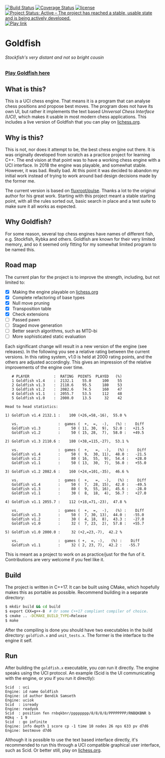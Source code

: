 [![Build Status](https://travis-ci.org/bsamseth/Goldfish.svg?branch=master)](https://travis-ci.org/bsamseth/Goldfish)
[![Coverage Status](https://coveralls.io/repos/github/bsamseth/Goldfish/badge.svg?branch=master)](https://coveralls.io/github/bsamseth/Goldfish?branch=master)
[![license](https://img.shields.io/github/license/mashape/apistatus.svg)](https://github.com/bsamseth/Goldfish/blob/master/LICENCE)
[![Project Status: Active – The project has reached a stable, usable state and is being actively developed.](http://www.repostatus.org/badges/latest/active.svg)](http://www.repostatus.org/#active)
[![Play link](https://img.shields.io/badge/Play%20Goldfish-lichess-green.svg)](https://lichess.org/@/Goldfish-Engine)

# Goldfish
###### Stockfish's very distant and not so bright cousin

### [Play Goldfish here](https://lichess.org/@/Goldfish-Engine)

## What is this?

This is a UCI chess engine. That means it is a program that can analyse chess
positions and propose best moves.  The program does not have its own UI, but
rather it implements the text based _Universal Chess Interface (UCI)_, which
makes it usable in most modern chess applications. This includes a live version
of Goldfish that you can play on [lichess.org](https://lichess.org/@/Goldfish-Engine). 

## Why is this?
This is not, nor does it attempt to be, the best chess engine out there.
It is was originally developed from scratch as a
practice project for learning C++. The end vision at that point was to have a
working chess engine with a UCI interface. In 2018 the engine was playable, and
somewhat stable. However, it was bad. Really bad. At this point it was decided
to abandon my initial work instead of trying to work around bad design
decisions made by the former me. 

The current version is based on
[fluxroot/pulse](https://github.com/fluxroot/pulse). Thanks a lot to the
original author for his great work. Starting with this project meant a stable
starting point, with all the rules sorted out, basic search in place and a test
suite to make sure it all works as expected.

## Why Goldfish?

For some reason, several top chess engines have names of different fish, e.g.
Stockfish, Rybka and others. Goldfish are known for their very limited memory,
and so it seemed only fitting for my somewhat limited program to be named this. 

## Road map

The current plan for the project is to improve the strength, including, but not
limited to:

- [X] Making the engine playable on [lichess.org](lichess.org)
- [X] Complete refactoring of base types
- [X] Null move pruning
- [X] Transposition table
- [X] Check extensions
- [ ] Passed pawn
- [ ] Staged move generation
- [ ] Better search algorithms, such as MTD-bi
- [ ] More sophisticated static evaluation

Each significant change will result in a new version of the engine (see
releases). In the following you see a relative rating between the current
versions. In this rating system, v1.0 is held at 2000 rating points, and the
others are adjusted accordingly. This gives an impression of the relative
improvements of the engine over time.

```text
   # PLAYER           :  RATING  POINTS  PLAYED   (%)
   1 Goldfish v1.4    :  2132.1    55.0     100    55
   2 Goldfish v1.3    :  2110.6    95.5     180    53
   3 Goldfish v1.2    :  2082.6    74.5     160    47
   4 Goldfish v1.1    :  2055.7    53.5     112    48
   5 Goldfish v1.0    :  2000.0    13.5      32    42

Head to head statistics:

1) Goldfish v1.4 2132.1 :    100 (+26,=58,-16),  55.0 %

   vs.                  :  games (  +,  =,  -),   (%) :    Diff
   Goldfish v1.3        :     50 ( 11, 30,  9),  52.0 :   +21.5
   Goldfish v1.2        :     50 ( 15, 28,  7),  58.0 :   +49.5

2) Goldfish v1.3 2110.6 :    180 (+38,=115,-27),  53.1 %

   vs.                  :  games (  +,   =,  -),   (%) :    Diff
   Goldfish v1.4        :     50 (  9,  30, 11),  48.0 :   -21.5
   Goldfish v1.2        :     80 ( 16,  55,  9),  54.4 :   +28.0
   Goldfish v1.1        :     50 ( 13,  30,  7),  56.0 :   +55.0

3) Goldfish v1.2 2082.6 :    160 (+24,=101,-35),  46.6 %

   vs.                  :  games (  +,   =,  -),   (%) :    Diff
   Goldfish v1.4        :     50 (  7,  28, 15),  42.0 :   -49.5
   Goldfish v1.3        :     80 (  9,  55, 16),  45.6 :   -28.0
   Goldfish v1.1        :     30 (  8,  18,  4),  56.7 :   +27.0

4) Goldfish v1.1 2055.7 :    112 (+18,=71,-23),  47.8 %

   vs.                  :  games (  +,  =,  -),   (%) :    Diff
   Goldfish v1.3        :     50 (  7, 30, 13),  44.0 :   -55.0
   Goldfish v1.2        :     30 (  4, 18,  8),  43.3 :   -27.0
   Goldfish v1.0        :     32 (  7, 23,  2),  57.8 :   +55.7

5) Goldfish v1.0 2000.0 :     32 (+2,=23,-7),  42.2 %

   vs.                  :  games ( +,  =, -),   (%) :    Diff
   Goldfish v1.1        :     32 ( 2, 23, 7),  42.2 :   -55.7
```

This is meant as a project to work on as practice/just for the fun of it.
Contributions are very welcome if you feel like it.

## Build

The project is written in C++17. It can be built using CMake, which hopefully makes this as portable as
possible. Recommend building in a separate directory:

``` bash
$ mkdir build && cd build
$ export CXX=g++-8  # Or some C++17 compliant compiler of choice.
$ cmake .. -DCMAKE_BUILD_TYPE=Release
$ make
```

After the compiling is done you should have two executables in the build
directory: `goldfish.x` and `unit_tests.x`. The former is the interface to the
engine it self.

## Run

After building the `goldfish.x` executable, you _can_ run it directly. The engine
speaks using the UCI protocol. An example (Scid is the UI communicating with the engine, or you if you run it directly):

``` text
Scid  : uci
Engine: id name Goldfish
Engine: id author Bendik Samseth
Engine: uciok
Scid  : isready
Engine: readyok
Scid  : position fen rnbqkbnr/pppppppp/8/8/8/8/PPPPPPPP/RNBQKBNR b KQkq - 1 9
Scid  : go infinite
Engine: info depth 1 score cp -1 time 10 nodes 26 nps 633 pv d7d6
Engine: bestmove d7d6
```

Although it is possible to use the text based interface directly, it's
recommended to run this through a UCI compatible graphical user interface, such
as Scid. Or better still, play on [lichess.org](https://lichess.org/@/Goldfish-Engine).
